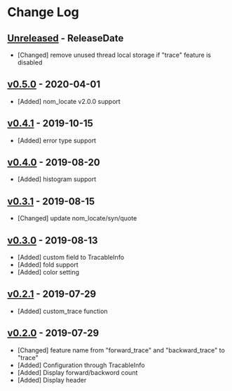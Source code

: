 # Change Log

## [Unreleased](https://github.com/dalance/nom-tracable/compare/v0.5.0...Unreleased) - ReleaseDate

* [Changed] remove unused thread local storage if "trace" feature is disabled

## [v0.5.0](https://github.com/dalance/nom-tracable/compare/v0.4.1...v0.5.0) - 2020-04-01

* [Added] nom_locate v2.0.0 support

## [v0.4.1](https://github.com/dalance/nom-tracable/compare/v0.4.0...v0.4.1) - 2019-10-15

* [Added] error type support

## [v0.4.0](https://github.com/dalance/nom-tracable/compare/v0.3.1...v0.4.0) - 2019-08-20

* [Added] histogram support

## [v0.3.1](https://github.com/dalance/nom-tracable/compare/v0.3.0...v0.3.1) - 2019-08-15

* [Changed] update nom_locate/syn/quote

## [v0.3.0](https://github.com/dalance/nom-tracable/compare/v0.2.1...v0.3.0) - 2019-08-13

* [Added] custom field to TracableInfo
* [Added] fold support
* [Added] color setting

## [v0.2.1](https://github.com/dalance/nom-tracable/compare/v0.2.0...v0.2.1) - 2019-07-29

* [Added] custom_trace function

## [v0.2.0](https://github.com/dalance/nom-packrat/compare/v0.1.1...v0.2.0) - 2019-07-29

* [Changed] feature name from "forward_trace" and "backward_trace" to "trace"
* [Added] Configuration through TracableInfo
* [Added] Display forward/backword count
* [Added] Display header
